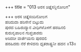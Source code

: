 +++
title = "013 ಅರಸ ಚಿತ್ತೈಸನ್ದಿನೋಲಗ"

+++
ಅರಸ ಚಿತ್ತೈಸಂದಿನೋಲಗ  
ಹರಿದುದಾ ಹರಿಸೇನೆ ಬಿಟ್ಟುದು  
ಪುರದ ಬಹಿರುದ್ಯಾನ ವೀಧಿಗಳೊಳಗೆ ಹರಹಿನಲಿ   
ಕುರುನೃಪಾಲನ ಗುಪ್ತಚಾರರು  
ಅರಿದರೀ ವಾರ್ತೆಯನು ಪುರದಲಿ  
ಹರಹಿದರು ನೆರೆ ಕೇಳಿದನು ಧೃತರಾಷ್ಟ್ರನೀ ಹದನ      ॥13॥